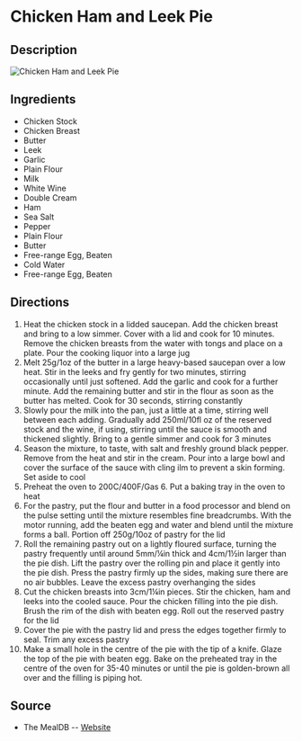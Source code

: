 # Chicken Ham and Leek Pie

## Description
![Chicken Ham and Leek Pie](https://www.themealdb.com/images/media/meals/xrrtss1511555269.jpg "Chicken Ham and Leek Pie")

## Ingredients
- Chicken Stock
- Chicken Breast
- Butter
- Leek
- Garlic
- Plain Flour
- Milk
- White Wine
- Double Cream
- Ham
- Sea Salt
- Pepper
- Plain Flour
- Butter
- Free-range Egg, Beaten
- Cold Water
- Free-range Egg, Beaten

## Directions
1. Heat the chicken stock in a lidded saucepan. Add the chicken breast and bring to a low simmer. Cover with a lid and cook for 10 minutes. Remove the chicken breasts from the water with tongs and place on a plate. Pour the cooking liquor into a large jug
2. Melt 25g/1oz of the butter in a large heavy-based saucepan over a low heat. Stir in the leeks and fry gently for two minutes, stirring occasionally until just softened. Add the garlic and cook for a further minute. Add the remaining butter and stir in the flour as soon as the butter has melted. Cook for 30 seconds, stirring constantly
3. Slowly pour the milk into the pan, just a little at a time, stirring well between each adding. Gradually add 250ml/10fl oz of the reserved stock and the wine, if using, stirring until the sauce is smooth and thickened slightly. Bring to a gentle simmer and cook for 3 minutes
4. Season the mixture, to taste, with salt and freshly ground black pepper. Remove from the heat and stir in the cream. Pour into a large bowl and cover the surface of the sauce with cling ilm to prevent a skin forming. Set aside to cool
5. Preheat the oven to 200C/400F/Gas 6. Put a baking tray in the oven to heat
6. For the pastry, put the flour and butter in a food processor and blend on the pulse setting until the mixture resembles fine breadcrumbs. With the motor running, add the beaten egg and water and blend until the mixture forms a ball. Portion off 250g/10oz of pastry for the lid
7. Roll the remaining pastry out on a lightly floured surface, turning the pastry frequently until around 5mm/¼in thick and 4cm/1½in larger than the pie dish. Lift the pastry over the rolling pin and place it gently into the pie dish. Press the pastry firmly up the sides, making sure there are no air bubbles. Leave the excess pastry overhanging the sides
8. Cut the chicken breasts into 3cm/1¼in pieces. Stir the chicken, ham and leeks into the cooled sauce. Pour the chicken filling into the pie dish. Brush the rim of the dish with beaten egg. Roll out the reserved pastry for the lid
9. Cover the pie with the pastry lid and press the edges together firmly to seal. Trim any excess pastry
10. Make a small hole in the centre of the pie with the tip of a knife. Glaze the top of the pie with beaten egg. Bake on the preheated tray in the centre of the oven for 35-40 minutes or until the pie is golden-brown all over and the filling is piping hot.

## Source

- The MealDB -- [Website](https://themealdb.com/)

